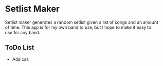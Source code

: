 # Setlist Maker
Setlist maker generates a random setlist given a list of songs and an amount of time. This app is for my own band to use, but I hope to make it easy to use for any band.

## ToDo List
* Add css